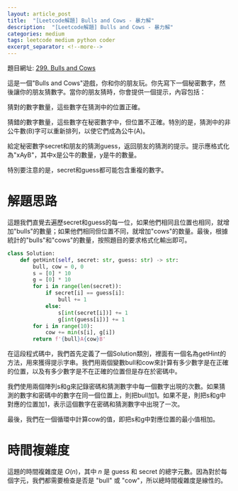 ```yaml
---
layout: article_post
title:  "[Leetcode解題] Bulls and Cows - 暴力解"
description:  "[Leetcode解題] Bulls and Cows - 暴力解"
categories: medium
tags: leetcode medium python coder
excerpt_separator: <!--more-->
---
```


<!--more-->

題目網址: [299. Bulls and Cows
](https://leetcode.com/problems/bulls-and-cows/)

這是一個"Bulls and Cows"遊戲，你和你的朋友玩。你先寫下一個秘密數字，然後讓你的朋友猜數字。當你的朋友猜時，你會提供一個提示，內容包括：

猜對的數字數量，這些數字在猜測中的位置正確。

猜錯的數字數量，這些數字在秘密數字中，但位置不正確。特別的是，猜測中的非公牛數(B)字可以重新排列，以使它們成為公牛(A)。

給定秘密數字secret和朋友的猜測guess，返回朋友的猜測的提示。提示應格式化為"xAyB"，其中x是公牛的數量，y是牛的數量。

特別要注意的是，secret和guess都可能包含重複的數字。

# 解題思路

這題我們直覺去遍歷secret和guess的每一位，如果他們相同且位置也相同，就增加"bulls"的數量；如果他們相同但位置不同，就增加"cows"的数量。最後，根據統計的"bulls"和"cows"的數量，按照題目的要求格式化輸出即可。

```python
class Solution:
    def getHint(self, secret: str, guess: str) -> str:
        bull, cow = 0, 0
        s = [0] * 10
        g = [0] * 10
        for i in range(len(secret)):
            if secret[i] == guess[i]:
                bull += 1
            else:
                s[int(secret[i])] += 1
                g[int(guess[i])] += 1
        for i in range(10):
            cow += min(s[i], g[i])
        return f'{bull}A{cow}B'
```

在這段程式碼中，我們首先定義了一個Solution類別，裡面有一個名為getHint的方法，用來獲得提示字串。我們用兩個變數bull和cow來計算有多少數字是在正確的位置，以及有多少數字是不在正確的位置但是存在於密碼中。

我們使用兩個陣列s和g來記錄密碼和猜測數字中每一個數字出現的次數。如果猜測的數字和密碼中的數字在同一個位置上，則把bull加1。如果不是，則把s和g中對應的位置加1，表示這個數字在密碼和猜測數字中出現了一次。

最後，我們在一個循環中計算cow的值，即把s和g中對應位置的最小值相加。

# 時間複雜度

這題的時間複雜度是 $O(n)$，其中 $n$ 是 guess 和 secret 的總字元數。因為對於每個字元，我們都需要檢查是否是 "bull" 或 "cow"，所以總時間複雜度是線性的。




